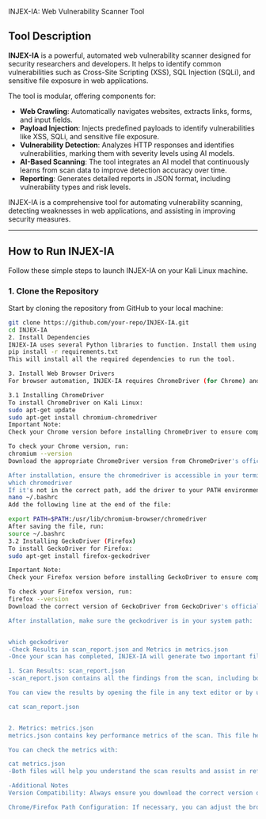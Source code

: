  INJEX-IA: Web Vulnerability Scanner Tool

## Tool Description

**INJEX-IA** is a powerful, automated web vulnerability scanner designed for security researchers and developers. It helps to identify common vulnerabilities such as Cross-Site Scripting (XSS), SQL Injection (SQLi), and sensitive file exposure in web applications. 

The tool is modular, offering components for:
- **Web Crawling**: Automatically navigates websites, extracts links, forms, and input fields.
- **Payload Injection**: Injects predefined payloads to identify vulnerabilities like XSS, SQLi, and sensitive file exposure.
- **Vulnerability Detection**: Analyzes HTTP responses and identifies vulnerabilities, marking them with severity levels using AI models.
- **AI-Based Scanning**: The tool integrates an AI model that continuously learns from scan data to improve detection accuracy over time.
- **Reporting**: Generates detailed reports in JSON format, including vulnerability types and risk levels.

INJEX-IA is a comprehensive tool for automating vulnerability scanning, detecting weaknesses in web applications, and assisting in improving security measures.

---

## How to Run INJEX-IA

Follow these simple steps to launch INJEX-IA on your Kali Linux machine.

### 1. **Clone the Repository**

Start by cloning the repository from GitHub to your local machine:

```bash
git clone https://github.com/your-repo/INJEX-IA.git
cd INJEX-IA
2. Install Dependencies
INJEX-IA uses several Python libraries to function. Install them using pip:
pip install -r requirements.txt
This will install all the required dependencies to run the tool.

3. Install Web Browser Drivers
For browser automation, INJEX-IA requires ChromeDriver (for Chrome) and GeckoDriver (for Firefox). Make sure you install the correct version of each driver based on the browser version you are using.

3.1 Installing ChromeDriver
To install ChromeDriver on Kali Linux:
sudo apt-get update
sudo apt-get install chromium-chromedriver
Important Note:
Check your Chrome version before installing ChromeDriver to ensure compatibility.

To check your Chrome version, run:
chromium --version
Download the appropriate ChromeDriver version from ChromeDriver's official page.

After installation, ensure the chromedriver is accessible in your terminal:
which chromedriver
If it's not in the correct path, add the driver to your PATH environment variable:
nano ~/.bashrc
Add the following line at the end of the file:

export PATH=$PATH:/usr/lib/chromium-browser/chromedriver
After saving the file, run:
source ~/.bashrc
3.2 Installing GeckoDriver (Firefox)
To install GeckoDriver for Firefox:
sudo apt-get install firefox-geckodriver

Important Note:
Check your Firefox version before installing GeckoDriver to ensure compatibility.

To check your Firefox version, run:
firefox --version
Download the correct version of GeckoDriver from GeckoDriver's official page.

After installation, make sure the geckodriver is in your system path:


which geckodriver
-Check Results in scan_report.json and Metrics in metrics.json
-Once your scan has completed, INJEX-IA will generate two important files containing the results:

1. Scan Results: scan_report.json
-scan_report.json contains all the findings from the scan, including both true positives and false positives. It lists all identified vulnerabilities, their severity levels, affected URLs, and payloads used.

You can view the results by opening the file in any text editor or by using the following command in the terminal:

cat scan_report.json


2. Metrics: metrics.json
metrics.json contains key performance metrics of the scan. This file helps track the effectiveness of your scanning process and includes important data for retraining the AI model to improve detection accuracy.

You can check the metrics with:

cat metrics.json
-Both files will help you understand the scan results and assist in refining the security posture of the tested web applications.

-Additional Notes
Version Compatibility: Always ensure you download the correct version of ChromeDriver or GeckoDriver to match the versions of Chrome or Firefox you have installed.

Chrome/Firefox Path Configuration: If necessary, you can adjust the browser driver path manually within the code or set the PATH environment variable to point to the location of your downloaded drivers.